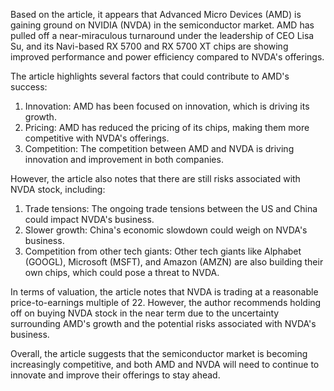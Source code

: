 Based on the article, it appears that Advanced Micro Devices (AMD) is gaining ground on NVIDIA (NVDA) in the semiconductor market. AMD has pulled off a near-miraculous turnaround under the leadership of CEO Lisa Su, and its Navi-based RX 5700 and RX 5700 XT chips are showing improved performance and power efficiency compared to NVDA's offerings.

The article highlights several factors that could contribute to AMD's success:

1. Innovation: AMD has been focused on innovation, which is driving its growth.
2. Pricing: AMD has reduced the pricing of its chips, making them more competitive with NVDA's offerings.
3. Competition: The competition between AMD and NVDA is driving innovation and improvement in both companies.

However, the article also notes that there are still risks associated with NVDA stock, including:

1. Trade tensions: The ongoing trade tensions between the US and China could impact NVDA's business.
2. Slower growth: China's economic slowdown could weigh on NVDA's business.
3. Competition from other tech giants: Other tech giants like Alphabet (GOOGL), Microsoft (MSFT), and Amazon (AMZN) are also building their own chips, which could pose a threat to NVDA.

In terms of valuation, the article notes that NVDA is trading at a reasonable price-to-earnings multiple of 22. However, the author recommends holding off on buying NVDA stock in the near term due to the uncertainty surrounding AMD's growth and the potential risks associated with NVDA's business.

Overall, the article suggests that the semiconductor market is becoming increasingly competitive, and both AMD and NVDA will need to continue to innovate and improve their offerings to stay ahead.